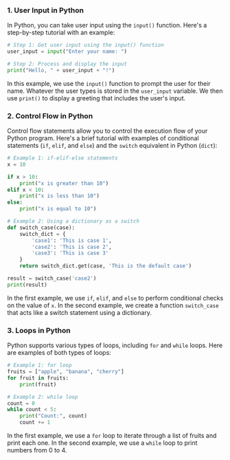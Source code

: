 ### 1. User Input in Python

In Python, you can take user input using the `input()` function. Here's a step-by-step tutorial with an example:

```python
# Step 1: Get user input using the input() function
user_input = input("Enter your name: ")

# Step 2: Process and display the input
print("Hello, " + user_input + "!")
```

In this example, we use the `input()` function to prompt the user for their name. Whatever the user types is stored in the `user_input` variable. We then use `print()` to display a greeting that includes the user's input.

### 2. Control Flow in Python

Control flow statements allow you to control the execution flow of your Python program. Here's a brief tutorial with examples of conditional statements (`if`, `elif`, and `else`) and the `switch` equivalent in Python (`dict`):

```python
# Example 1: if-elif-else statements
x = 10

if x > 10:
    print("x is greater than 10")
elif x < 10:
    print("x is less than 10")
else:
    print("x is equal to 10")

# Example 2: Using a dictionary as a switch
def switch_case(case):
    switch_dict = {
        'case1': 'This is case 1',
        'case2': 'This is case 2',
        'case3': 'This is case 3'
    }
    return switch_dict.get(case, 'This is the default case')

result = switch_case('case2')
print(result)
```

In the first example, we use `if`, `elif`, and `else` to perform conditional checks on the value of `x`. In the second example, we create a function `switch_case` that acts like a switch statement using a dictionary.

### 3. Loops in Python

Python supports various types of loops, including `for` and `while` loops. Here are examples of both types of loops:

```python
# Example 1: for loop
fruits = ["apple", "banana", "cherry"]
for fruit in fruits:
    print(fruit)

# Example 2: while loop
count = 0
while count < 5:
    print("Count:", count)
    count += 1
```

In the first example, we use a `for` loop to iterate through a list of fruits and print each one. In the second example, we use a `while` loop to print numbers from 0 to 4.
